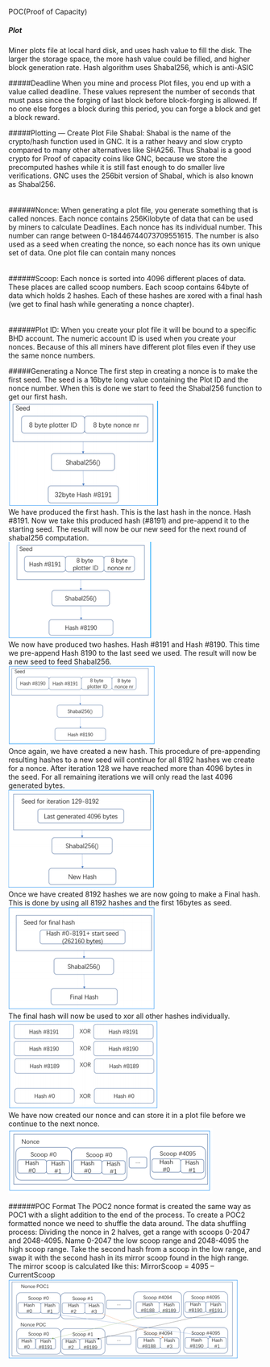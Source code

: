 POC(Proof of Capacity)

##### Plot
 Miner plots file at local hard disk, and uses hash value to fill the disk.
 The larger the storage space, the more hash value could be filled, and higher block generation
rate.
 Hash algorithm uses Shabal256, which is anti-ASIC
 
#####Deadline
When you mine and process Plot files, you end up with a value called deadline. These values
represent the number of seconds that must pass since the forging of last block before block-forging
is allowed. If no one else forges a block during this period, you can forge a block and get a block
reward.

 
#####Plotting — Create Plot File
Shabal: Shabal is the name of the crypto/hash function used in GNC. It is a rather heavy and slow
crypto compared to many other alternatives like SHA256. Thus Shabal is a good crypto for Proof of
capacity coins like GNC, because we store the precomputed hashes while it is still fast enough to do
smaller live verifications. GNC uses the 256bit version of Shabal, which is also known as Shabal256.
<br />
<br />
<br />
######Nonce: 
When generating a plot file, you generate something that is called nonces. Each nonce
contains 256Kilobyte of data that can be used by miners to calculate Deadlines. Each nonce has its
individual number. This number can range between 0-18446744073709551615. The number is also
used as a seed when creating the nonce, so each nonce has its own unique set of data. One plot
file can contain many nonces
<br />
<br />
<br />
######Scoop: 
Each nonce is sorted into 4096 different places of data. These places are called scoop
numbers. Each scoop contains 64byte of data which holds 2 hashes. Each of these hashes are
xored with a final hash (we get to final hash while generating a nonce chapter).
<br />
<br />
<br />
######Plot ID: 
When you create your plot file it will be bound to a specific BHD account. The numeric
account ID is used when you create your nonces. Because of this all miners have different plot files
even if they use the same nonce numbers.

#####Generating a Nonce
The first step in creating a nonce is to make the first seed. The seed is a 16byte long value containing
the Plot ID and the nonce number. When this is done we start to feed the Shabal256 function to get
our first hash.
<br />
![avatar](./01.png)
<br />
We have produced the first hash. This is the last hash in the nonce. Hash #8191. Now we take this
produced hash (#8191) and pre-append it to the starting seed. The result will now be our new seed
for the next round of shabal256 computation.
<br />
![avatar](./02.png)
<br />
We now have produced two hashes. Hash #8191 and Hash #8190. This time we pre-append Hash
8190 to the last seed we used. The result will now be a new seed to feed Shabal256.
<br />
![avatar](./03.png)
<br />
Once again, we have created a new hash.
This procedure of pre-appending resulting hashes to a new seed will continue for all 8192 hashes
we create for a nonce. After iteration 128 we have reached more than 4096 bytes in the seed. For
all remaining iterations we will only read the last 4096 generated bytes.
<br />
![avatar](./04.png)
<br />
Once we have created 8192 hashes we are now going to make a Final hash. This is done by using
all 8192 hashes and the first 16bytes as seed.
<br />
![avatar](./05.png)
<br />
The final hash will now be used to xor all other hashes individually.
<br />
![avatar](./06.png)
<br />
We have now created our nonce and can store it in a plot file before we continue to the next nonce.
<br />
![avatar](./07.png)
<br />

######POC Format
The POC2 nonce format is created the same way as POC1 with a slight addition to the end of the
process. To create a POC2 formatted nonce we need to shuffle the data around.
The data shuffling process:
Dividing the nonce in 2 halves, get a range with scoops 0-2047 and 2048-4095.
Name 0-2047 the low scoop range and 2048-4095 the high scoop range.
Take the second hash from a scoop in the low range, and swap it with the second hash in its mirror
scoop found in the high range. The mirror scoop is calculated like this:
MirrorScoop = 4095 – CurrentScoop
<br />
![avatar](./08.png)
<br />


